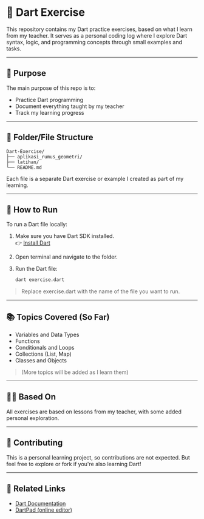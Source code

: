 # 🎯 Dart Exercise

This repository contains my Dart practice exercises, based on what I learn from my teacher. It serves as a personal coding log where I explore Dart syntax, logic, and programming concepts through small examples and tasks.

---

## 📌 Purpose

The main purpose of this repo is to:

- Practice Dart programming
- Document everything taught by my teacher
- Track my learning progress

---

## 📂 Folder/File Structure

    Dart-Exercise/
    ├── aplikasi_rumus_geometri/
    ├── latihan/
    └── README.md

Each file is a separate Dart exercise or example I created as part of my learning.

---

## 🚀 How to Run

To run a Dart file locally:

1. Make sure you have Dart SDK installed.  
   👉 [Install Dart](https://dart.dev/get-dart)

2. Open terminal and navigate to the folder.

3. Run the Dart file:

    ```bash
    dart exercise.dart

> Replace exercise.dart with the name of the file you want to run.

---

## 📚 Topics Covered (So Far)

- Variables and Data Types
- Functions
- Conditionals and Loops
- Collections (List, Map)
- Classes and Objects

> (More topics will be added as I learn them)

---

## 🧑‍🏫 Based On

All exercises are based on lessons from my teacher, with some added personal exploration.

---

## 🤝 Contributing

This is a personal learning project, so contributions are not expected. But feel free to explore or fork if you're also learning Dart!

--- 

## 📎 Related Links

- [Dart Documentation](https://dart.dev/guides)
- [DartPad (online editor)](https://dartpad.dev/)